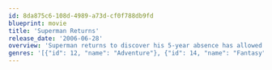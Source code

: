 ```yaml
---
id: 8da875c6-108d-4989-a73d-cf0f788db9fd
blueprint: movie
title: 'Superman Returns'
release_date: '2006-06-28'
overview: 'Superman returns to discover his 5-year absence has allowed Lex Luthor to walk free, and that those he was closest too felt abandoned and have moved on. Luthor plots his ultimate revenge that could see millions killed and change the face of the planet forever, as well as ridding himself of the Man of Steel.'
genres: '[{"id": 12, "name": "Adventure"}, {"id": 14, "name": "Fantasy"}, {"id": 28, "name": "Action"}, {"id": 878, "name": "Science Fiction"}]'
---
```


